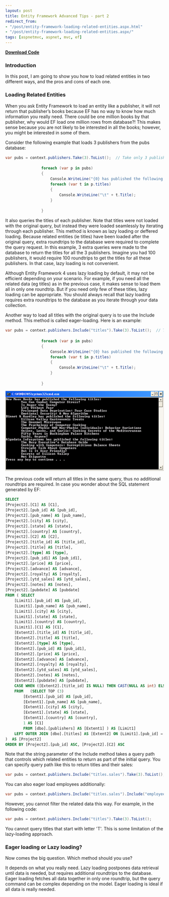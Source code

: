 ```yaml
---
layout: post
title: Entity Framework Advanced Tips - part 2
redirect_from:
- "/post/entity-framework-loading-related-entities.aspx.html"
- "/post/entity-framework-loading-related-entities.aspx/"
tags: [aspnetmvc, aspnet, mvc, ef]
---
```

**[Download Code](/attachments/posts/archived/session-less-controllers-and-tempdata-aspnet-mvc.zip)**

### Introduction

In this post, I am going to show you how to load related entities in two different ways, and the pros and cons of each one.


### Loading Related Entities

When you ask Entity Framework to load an entity like a publisher, it will not return that publisher’s books because EF has no way to know how much information you really need. There could be one million books by that publisher, why would EF load one million rows from database?! This makes sense because you are not likely to be interested in all the books; however, you might be interested in some of them.

Consider the following example that loads 3 publishers from the pubs database:

```csharp
var pubs = context.publishers.Take(3).ToList();  // Take only 3 publishers

                foreach (var p in pubs)
                {
                    Console.WriteLine("{0} has published the following titles:", p.pub_name );
                    foreach (var t in p.titles)
                    {
                        Console.WriteLine("\t" + t.Title);
                    }
                    
                }
```

It also queries the titles of each publisher. Note that titles were not loaded with the original query, but instead they were loaded seamlessly by iterating through each publisher. This method is known as lazy loading or deffered loading. Because related entities (ie titles) have been loaded after the original query, extra roundtrips to the database were required to complete the query request. In this example, 3 extra queries were made to the database to return the titles for all the 3 publishers. Imagine you had 100 publishers, it would require 100 roundtrips to get the titles for all these publishers. In that case, lazy loading is not convenient.

Although Entity Framework 4 uses lazy loading by default, it may not be efficient depending on your scenario. For example, if you need all the related data (eg titles) as in the previous case, it makes sense to load them all in only one roundtrip. But if you need only few of these titles, lazy loading can be appropriate. You should always recall that lazy loading requires extra roundtrips to the database as you iterate through your data collection.

Another way to load all titles with the original query is to use the Include method. This method is called eager-loading. Here is an example:

```csharp
var pubs = context.publishers.Include("titles").Take(3).ToList();  // Take only 3 publishers

                foreach (var p in pubs)
                {
                    Console.WriteLine("{0} has published the following titles:", p.pub_name );
                    foreach (var t in p.titles)
                    {
                        Console.WriteLine("\t" + t.Title);
                    }
                    
                }
```

![](/images/posts/archived/entity-framework-loading-related-entities-1.png)

The previous code will return all titles in the same query, thus no additional roundtrips are required. In case you wonder about the SQL statement generated by EF:

```sql
SELECT 
[Project2].[C1] AS [C1], 
[Project2].[pub_id] AS [pub_id], 
[Project2].[pub_name] AS [pub_name], 
[Project2].[city] AS [city], 
[Project2].[state] AS [state], 
[Project2].[country] AS [country], 
[Project2].[C2] AS [C2], 
[Project2].[title_id] AS [title_id], 
[Project2].[title] AS [title], 
[Project2].[type] AS [type], 
[Project2].[pub_id1] AS [pub_id1], 
[Project2].[price] AS [price], 
[Project2].[advance] AS [advance], 
[Project2].[royalty] AS [royalty], 
[Project2].[ytd_sales] AS [ytd_sales], 
[Project2].[notes] AS [notes], 
[Project2].[pubdate] AS [pubdate]
FROM ( SELECT 
    [Limit1].[pub_id] AS [pub_id], 
    [Limit1].[pub_name] AS [pub_name], 
    [Limit1].[city] AS [city], 
    [Limit1].[state] AS [state], 
    [Limit1].[country] AS [country], 
    [Limit1].[C1] AS [C1], 
    [Extent2].[title_id] AS [title_id], 
    [Extent2].[title] AS [title], 
    [Extent2].[type] AS [type], 
    [Extent2].[pub_id] AS [pub_id1], 
    [Extent2].[price] AS [price], 
    [Extent2].[advance] AS [advance], 
    [Extent2].[royalty] AS [royalty], 
    [Extent2].[ytd_sales] AS [ytd_sales], 
    [Extent2].[notes] AS [notes], 
    [Extent2].[pubdate] AS [pubdate], 
    CASE WHEN ([Extent2].[title_id] IS NULL) THEN CAST(NULL AS int) ELSE 1 END AS [C2]
    FROM   (SELECT TOP (3) 
        [Extent1].[pub_id] AS [pub_id], 
        [Extent1].[pub_name] AS [pub_name], 
        [Extent1].[city] AS [city], 
        [Extent1].[state] AS [state], 
        [Extent1].[country] AS [country], 
        1 AS [C1]
        FROM [dbo].[publishers] AS [Extent1] ) AS [Limit1]
    LEFT OUTER JOIN [dbo].[titles] AS [Extent2] ON [Limit1].[pub_id] = [Extent2].[pub_id]
)  AS [Project2]
ORDER BY [Project2].[pub_id] ASC, [Project2].[C2] ASC
```

Note that the string parameter of the Include method takes a query path that controls which related entities to return as part of the initial query. You can specify query path like this to return titles and their sales:

```csharp
var pubs = context.publishers.Include("titles.sales").Take(3).ToList();
```
You can also eager load employees additionally:

```csharp
var pubs = context.publishers.Include("titles.sales").Include("employees").Take(3).ToList();
```

However, you cannot filter the related data this way. For example, in the following code:

```csharp
var pubs = context.publishers.Include("titles").Take(3).ToList();
```

You cannot query titles that start with letter 'T'. This is some limitation of the lazy-loading approach.

### Eager loading or Lazy loading?

Now comes the big question. Which method should you use?

It depends on what you really need. Lazy loading postpones data retrieval until data is needed, but requires additional roundtrips to the database. Eager loading fetches all data together in only one roundtrip, but the query command can be complex depending on the model. Eager loading is ideal if all data is really needed.
